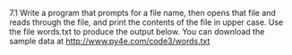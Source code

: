 7.1 Write a program that prompts for a file name, then opens that file and reads through the file, and print the contents of the file in upper case. Use the file words.txt to produce the output below.
You can download the sample data at http://www.py4e.com/code3/words.txt